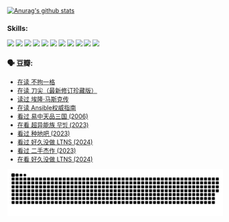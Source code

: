 
[![Anurag's github stats](https://github-readme-stats.vercel.app/api?username=w940853815)](https://github.com/anuraghazra/github-readme-stats)

### Skills:

<code><img height="32" src="https://cdn.jsdelivr.net/npm/simple-icons@v5/icons/python.svg"></code>
<code><img height="32" src="https://cdn.jsdelivr.net/npm/simple-icons@v5/icons/javascript.svg"></code>
<code><img height="32" src="https://cdn.jsdelivr.net/npm/simple-icons@v5/icons/django.svg"></code>
<code><img height="32" src="https://cdn.jsdelivr.net/npm/simple-icons@v5/icons/flask.svg"></code>
<code><img height="32" src="https://cdn.jsdelivr.net/npm/simple-icons@v5/icons/vuetify.svg"></code>
<code><img height="32" src="https://cdn.jsdelivr.net/npm/simple-icons@v5/icons/git.svg"></code>
<code><img height="32" src="https://cdn.jsdelivr.net/npm/simple-icons@v5/icons/docker.svg"></code>
<code><img height="32" src="https://cdn.jsdelivr.net/npm/simple-icons@v5/icons/postgresql.svg"></code>
<code><img height="32" src="https://cdn.jsdelivr.net/npm/simple-icons@v5/icons/elasticsearch.svg"></code>
<code><img height="32" src="https://cdn.jsdelivr.net/npm/simple-icons@v5/icons/macos.svg"></code>
<code><img height="32" src="https://cdn.jsdelivr.net/npm/simple-icons@v5/icons/linux.svg"></code>

### 🗣 豆瓣:

<!-- DOUBAN-ACTIVITIES:START -->
- [在读 不拘一格](https://www.douban.com/people/136069238/status/4541712161/?_i=09828109)
- [在读 刀尖（最新修订珍藏版）](https://www.douban.com/people/136069238/status/4541711339/?_i=09828109)
- [读过 埃隆·马斯克传](https://www.douban.com/people/136069238/status/4541710351/?_i=09828109)
- [在读 Ansible权威指南](https://www.douban.com/people/136069238/status/4539151450/?_i=09828109)
- [看过 易中天品三国‎ (2006)](https://www.douban.com/people/136069238/status/4529910812/?_i=09828109)
- [在看 超异能族 무빙‎ (2023)](https://www.douban.com/people/136069238/status/4527291077/?_i=09828109)
- [看过 种地吧‎ (2023)](https://www.douban.com/people/136069238/status/4527289637/?_i=09828109)
- [看过 好久没做 LTNS‎ (2024)](https://www.douban.com/people/136069238/status/4527289515/?_i=09828109)
- [看过 二手杰作‎ (2023)](https://www.douban.com/people/136069238/status/4522502716/?_i=09828109)
- [在看 好久没做 LTNS‎ (2024)](https://www.douban.com/people/136069238/status/4521969883/?_i=09828109)
<!-- DOUBAN-ACTIVITIES:END -->


![Snake animation](https://raw.githubusercontent.com/w940853815/w940853815/output/github-contribution-grid-snake.svg)

<!--
**w940853815/w940853815** is a ✨ _special_ ✨ repository because its `README.md` (this file) appears on your GitHub profile.

Here are some ideas to get you started:

- 🔭 I’m currently working on ...
- 🌱 I’m currently learning ...
- 👯 I’m looking to collaborate on ...
- 🤔 I’m looking for help with ...
- 💬 Ask me about ...
- 📫 How to reach me: ...
- 😄 Pronouns: ...
- ⚡ Fun fact: ...
-->

